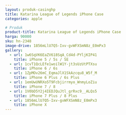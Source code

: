 ```yaml
---
layout: produk-casinghp
title: Katarina League of Legends iPhone Case
categories: apple

# Produk
product-title: Katarina League of Legends iPhone Case
harga: 90000
sku: hn-2348
image-drive: 1856mLlU7Q5-Ixv-gvWFXSmN8z_E0mPx3
gallery:
  - url: 1w6SqVK6EaZV618SqA_Cd4d-PYljKIP41
    title: iPhone 5 / 5s / SE
  - url: 1cvT1QcLEfe1woilW1Y-jt3sUzUtPTXsu
    title: iPhone 6 / 6s
  - url: 1ZpMOv26mC_EqmaJlX1SkAzcqu8_W5f_M
    title: iPhone 6 Plus / 6s Plus
  - url: 1emUwUNRXo5T9Fcbjirrmyo_WnmyLoZiu
    title: iPhone 7 / 8
  - url: 1V0bD5Y2j4IEDJQuJtl_grRxc9__ALQs5
    title: iPhone 7 Plus / 8 Plus
  - url: 1856mLlU7Q5-Ixv-gvWFXSmN8z_E0mPx3
    title: iPhone X
---
```

